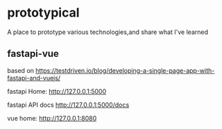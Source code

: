 # prototypical
A place to prototype various technologies,and share what I've learned

## fastapi-vue
based on https://testdriven.io/blog/developing-a-single-page-app-with-fastapi-and-vuejs/

fastapi Home:
http://127.0.0.1:5000

fastapi API docs
http://127.0.0.1:5000/docs

vue home:
http://127.0.0.1:8080
